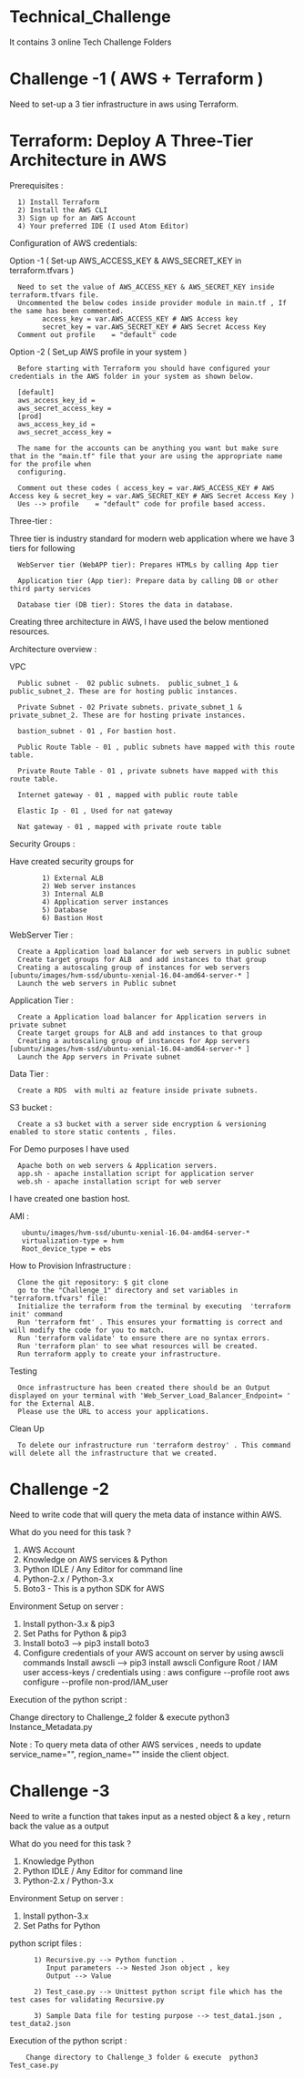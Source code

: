 # Technical_Challenge
It contains 3 online Tech Challenge Folders

# Challenge -1 ( AWS + Terraform )

Need to set-up a 3 tier infrastructure in aws using Terraform.

# Terraform: Deploy A Three-Tier Architecture in AWS


Prerequisites : 

      1) Install Terraform
      2) Install the AWS CLI
      3) Sign up for an AWS Account
      4) Your preferred IDE (I used Atom Editor)

Configuration of AWS credentials:

Option -1 ( Set-up AWS_ACCESS_KEY & AWS_SECRET_KEY in terraform.tfvars )

      Need to set the value of AWS_ACCESS_KEY & AWS_SECRET_KEY inside terraform.tfvars file. 
      Uncommented the below codes inside provider module in main.tf , If the same has been commented.
            access_key = var.AWS_ACCESS_KEY # AWS Access key
            secret_key = var.AWS_SECRET_KEY # AWS Secret Access Key
      Comment out profile    = "default" code

Option -2 ( Set_up AWS profile in your system )

      Before starting with Terraform you should have configured your credentials in the AWS folder in your system as shown below.
      
      [default]
      aws_access_key_id = 
      aws_secret_access_key = 
      [prod]
      aws_access_key_id =
      aws_secret_access_key =

      The name for the accounts can be anything you want but make sure that in the "main.tf" file that your are using the appropriate name for the profile when 
      configuring.
      
      Comment out these codes ( access_key = var.AWS_ACCESS_KEY # AWS Access key & secret_key = var.AWS_SECRET_KEY # AWS Secret Access Key )
      Ues --> profile    = "default" code for profile based access.
            
 

Three-tier :

Three tier is industry standard for modern web application where we have 3 tiers for following

      WebServer tier (WebAPP tier): Prepares HTMLs by calling App tier
      
      Application tier (App tier): Prepare data by calling DB or other third party services
      
      Database tier (DB tier): Stores the data in database.

Creating three architecture in AWS, I have used the below mentioned resources.

Architecture overview :

VPC 

      Public subnet -  02 public subnets.  public_subnet_1 & public_subnet_2. These are for hosting public instances.

      Private Subnet - 02 Private subnets. private_subnet_1 & private_subnet_2. These are for hosting private instances.
      
      bastion_subnet - 01 , For bastion host.
      
      Public Route Table - 01 , public subnets have mapped with this route table.
      
      Private Route Table - 01 , private subnets have mapped with this route table.
      
      Internet gateway - 01 , mapped with public route table
      
      Elastic Ip - 01 , Used for nat gateway
      
      Nat gateway - 01 , mapped with private route table
      
Security Groups :

Have created security groups for 
      
            1) External ALB
            2) Web server instances
            3) Internal ALB
            4) Application server instances
            5) Database
            6) Bastion Host

WebServer Tier :

      Create a Application load balancer for web servers in public subnet
      Create target groups for ALB  and add instances to that group
      Creating a autoscaling group of instances for web servers [ubuntu/images/hvm-ssd/ubuntu-xenial-16.04-amd64-server-* ]
      Launch the web servers in Public subnet
      
Application Tier :

      Create a Application load balancer for Application servers in private subnet
      Create target groups for ALB and add instances to that group
      Creating a autoscaling group of instances for App servers [ubuntu/images/hvm-ssd/ubuntu-xenial-16.04-amd64-server-* ]
      Launch the App servers in Private subnet

Data Tier :

      Create a RDS  with multi az feature inside private subnets.
      
S3 bucket :

      Create a s3 bucket with a server side encryption & versioning enabled to store static contents , files.


For Demo purposes  I have used 

      Apache both on web servers & Application servers. 
      app.sh - apache installation script for application server
      web.sh - apache installation script for web server

I have created one bastion host.

AMI :

       ubuntu/images/hvm-ssd/ubuntu-xenial-16.04-amd64-server-*  
       virtualization-type = hvm
       Root_device_type = ebs

How to Provision Infrastructure :

      Clone the git repository: $ git clone 
      go to the "Challenge_1" directory and set variables in "terraform.tfvars" file:
      Initialize the terraform from the terminal by executing  'terraform init' command
      Run 'terraform fmt' . This ensures your formatting is correct and will modify the code for you to match.
      Run 'terraform validate' to ensure there are no syntax errors.
      Run 'terraform plan' to see what resources will be created.
      Run terraform apply to create your infrastructure. 
      
Testing

      Once infrastructure has been created there should be an Output displayed on your terminal with 'Web_Server_Load_Balancer_Endpoint= ' for the External ALB.
      Please use the URL to access your applications.
      
Clean Up

      To delete our infrastructure run 'terraform destroy' . This command will delete all the infrastructure that we created.


# Challenge -2

Need to write code that will query the meta data of instance within AWS.

What do you need for this task ?

  1) AWS Account
  2) Knowledge on AWS services & Python
  3) Python IDLE / Any Editor for command line
  4) Python-2.x / Python-3.x
  5) Boto3 - This is a python SDK for AWS
  
Environment Setup on server :

  1) Install python-3.x & pip3
  2) Set Paths for Python & pip3
  3) Install boto3 --> pip3 install boto3
  4) Configure credentials of your AWS account on server by using awscli commands 
        Install awscli   --> pip3 install awscli
        Configure Root / IAM user access-keys / credentials using :
            aws configure --profile root
            aws configure --profile non-prod/IAM_user
            
            
Execution of the python script :

Change directory to Challenge_2 folder & execute python3 Instance_Metadata.py

Note :  To query meta data of other AWS services , needs to update service_name="", region_name="" inside the client object.


# Challenge -3

Need to write a function that takes input as a nested object & a key , return back the value as a output

What do you need for this task ?

  1) Knowledge Python
  2) Python IDLE / Any Editor for command line
  3) Python-2.x / Python-3.x
  
Environment Setup on server :

  1) Install python-3.x 
  2) Set Paths for Python
            
            
python script files :

          1) Recursive.py --> Python function . 
             Input parameters --> Nested Json object , key 
             Output --> Value 

          2) Test_case.py --> Unittest python script file which has the test cases for validating Recursive.py

          3) Sample Data file for testing purpose --> test_data1.json , test_data2.json
          
 Execution of the python script :
 
        Change directory to Challenge_3 folder & execute  python3 Test_case.py


  



